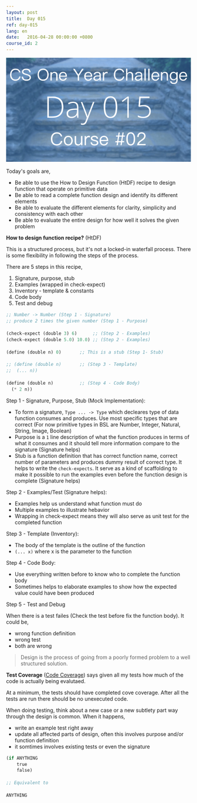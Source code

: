 ```yaml
---
layout: post
title:  Day 015
ref: day-015
lang: en
date:   2016-04-28 00:00:00 +0800
course_id: 2
---
```


![](/images/Day015-en.png)

Today's goals are,

- Be able to use the How to Design Function (HtDF) recipe to design function that operate on primitive data
- Be able to read a complete function design and identify its different elements
- Be able to evaluate the different elements for clarity, simplicity and consistency with each other
- Be able to evaluate the entire design for how well it solves the given problem


**How to design function recipe?** (HtDF)

This is a structured process, but it's not a locked-in waterfall process. There is some flexibility in following the steps of the process.

There are 5 steps in this recipe,

1. Signature, purpose, stub
1. Examples (wrapped in check-expect)
1. Inventory - template & constants
1. Code body
1. Test and debug

```lisp
;; Number -> Number (Step 1 - Signature)
;; produce 2 times the given number (Step 1 - Purpose)

(check-expect (double 3) 6)      ;; (Step 2 - Examples)
(check-expect (double 5.0) 10.0) ;; (Step 2 - Examples)

(define (double n) 0)       ;; This is a stub (Step 1- Stub)

;; (define (double n)       ;; (Step 3 - Template)
;;  (... n))
  
(define (double n)          ;; (Step 4 - Code Body)
  (* 2 n))
```

Step 1 - Signature, Purpose, Stub (Mock Implementation):

- To form a signature, `Type ... -> Type` which decleares type of data function consumes and produces. Use most specific types that are correct (For now primitive types in BSL are Number, Integer, Natural, String, Image, Boolean)
- Purpose is a `1` line description of what the function produces in terms of what it consumes and it should tell more information compare to the signature (Signature helps)
- Stub is a function definition that has correct function name, correct number of parameters and produces dummy result of correct type. It helps to write the `check-expects`. It serve as a kind of scaffolding to make it possible to run the examples even before the function design is complete (Signature helps)

Step 2 - Examples/Test (Signature helps):

- Examples help us understand what function must do
- Multiple examples to illustrate hebavior
- Wrapping in check-expect means they will also serve as unit test for the completed function

Step 3 - Template (Inventory):

- The body of the template is the outline of the function
- `(... x)` where x is the parameter to the function

Step 4 - Code Body:

- Use everything written before to know who to complete the function body
- Sometimes helps to elaborate examples to show how the expected value could have been produced

Step 5 - Test and Debug

When there is a test failes (Check the test before fix the function body). It could be,

- wrong function definition
- wrong test
- both are wrong


> Design is the process of going from a poorly formed problem to a well structured solution.

**Test Coverage** ([Code Coverage](https://en.wikipedia.org/wiki/Code_coverage)) says given all my tests how much of the code is actually being evalutaed.

At a minimum, the tests should have completed cove coverage. After all the tests are run there should be no unexecuted code.

When doing testing, think about a new case or a new subtlety part way through the design is common. When it happens,

- write an example test right away
- update all affected parts of design, often this involves purpose and/or function definition
- it somtimes involves existing tests or even the signature

```lisp
(if ANYTHING
    true
	false)
	
;; Equivalent to

ANYTHING
```
